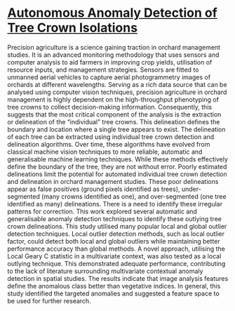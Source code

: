 # [Autonomous Anomaly Detection of Tree Crown Isolations](Poster.pdf)

Precision agriculture is a science gaining traction in orchard management studies. It is an advanced monitoring methodology that uses sensors and computer analysis to aid farmers in improving crop yields, utilisation of resource inputs, and management strategies. Sensors are fitted to unmanned aerial vehicles to capture aerial photogrammetry images of orchards at different wavelengths. Serving as a rich data source that can be analysed using computer vision techniques, precision agriculture in orchard management is highly dependent on the high-throughput phenotyping of tree crowns to collect decision-making information.
Consequently, this suggests that the most critical component of the analysis is the extraction or delineation of the “individual” tree crowns. This delineation defines the boundary and location where a single tree appears to exist. The delineation of each tree can be extracted using individual tree crown detection and delineation algorithms. Over time, these algorithms have evolved from classical machine vision techniques to more reliable, automatic and generalisable machine learning techniques. While these methods effectively define the boundary of the tree, they are not without error. Poorly estimated delineations limit the potential for automated individual tree crown detection and delineation in orchard management studies. These poor delineations appear as false positives (ground pixels identified as trees), under-segmented (many crowns identified as one), and over-segmented (one tree identified as many) delineations. There is a need to identify these irregular patterns for correction. This work explored several automatic and generalisable anomaly detection techniques to identify these outlying tree crown delineations. This study utilised many popular local and global outlier detection techniques. Local outlier detection methods, such as local outlier factor, could detect both local and global outliers while maintaining better performance accuracy than global methods. A novel approach, utilising the Local Geary C statistic in a multivariate context, was also tested as a local outlying technique. This demonstrated adequate performance, contributing to the lack of literature surrounding multivariate contextual anomaly detection in spatial studies. The results indicate that image analysis features define the anomalous class better than vegetative indices. In general, this study identified the targeted anomalies and suggested a feature space to be used for further research.

